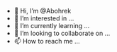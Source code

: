 - 👋 Hi, I’m @Abohrek
- 👀 I’m interested in ...
- 🌱 I’m currently learning ...
- 💞️ I’m looking to collaborate on ...
- 📫 How to reach me ...

<!---
Abohrek/Abohrek is a ✨ special ✨ repository because its `README.md` (this file) appears on your GitHub profile.
You can click the Preview link to take a look at your changes.
--->
